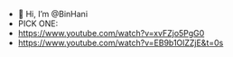 - 👋 Hi, I’m @BinHani
- PICK ONE:
- https://www.youtube.com/watch?v=xvFZjo5PgG0
- https://www.youtube.com/watch?v=EB9b1OlZZjE&t=0s
